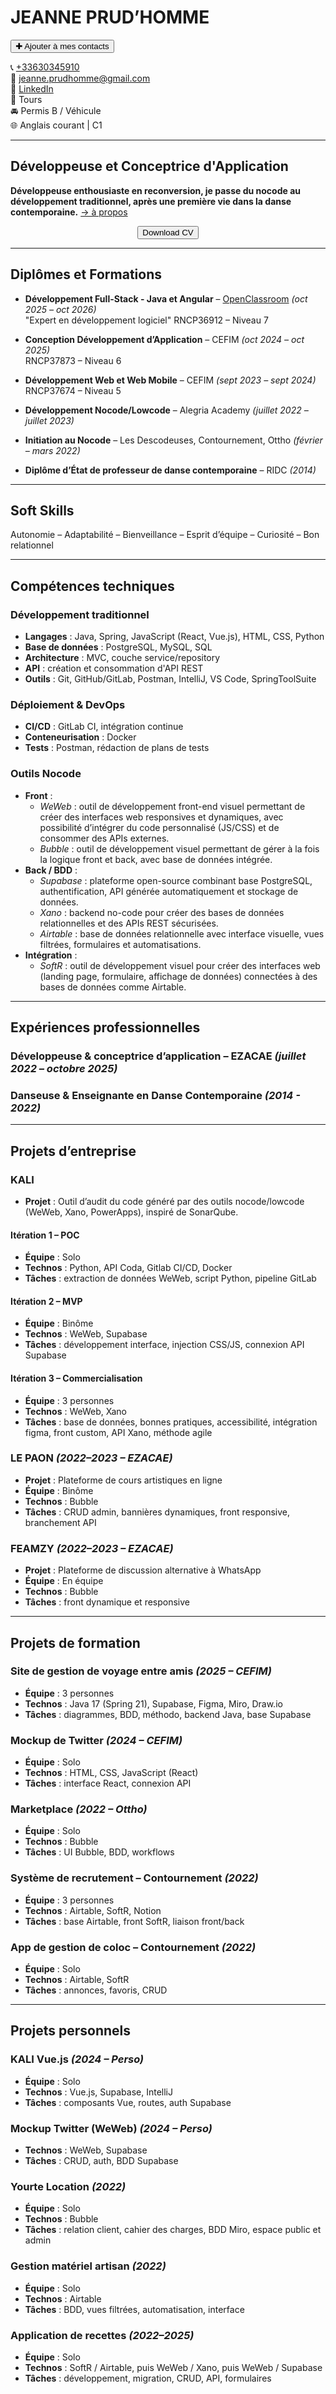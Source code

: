 # JEANNE PRUD’HOMME  

<p align="left">
  <a href="jeanne-prudhomme.vcf" download>
    <button>✚ Ajouter à mes contacts</button>
  </a>
</p>  
  
📞 [+33630345910](tel:+33630345910)  
📧 [jeanne.prudhomme@gmail.com](mailto:jeanne.prudhomme@gmail.com)  
🔗 [LinkedIn](https://www.linkedin.com/in/jeanne-prudhomme/)  
📍 Tours  
🚘 Permis B / Véhicule  
🌐 Anglais courant | C1  

---

## Développeuse et Conceptrice d'Application
**Développeuse enthousiaste en reconversion, je passe du nocode au développement traditionnel, après une première vie dans la danse contemporaine.** [→ à propos](aboutme.md)

<p align="center">
  <a href="CV_Jeanne_PRUDHOMME.pdf" download>
    <button>Download CV</button>
  </a>
</p>

---

## Diplômes et Formations

- **Développement Full-Stack - Java et Angular** – [OpenClassroom](https://openclassrooms.com/fr/paths/533-developpeur-full-stack-java-et-angular) *(oct 2025 – oct 2026)*  
  "Expert en développement logiciel" RNCP36912 – Niveau 7

- **Conception Développement d’Application** – CEFIM *(oct 2024 – oct 2025)*  
  RNCP37873 – Niveau 6

- **Développement Web et Web Mobile** – CEFIM *(sept 2023 – sept 2024)*  
  RNCP37674 – Niveau 5

- **Développement Nocode/Lowcode** – Alegria Academy *(juillet 2022 – juillet 2023)*

- **Initiation au Nocode** – Les Descodeuses, Contournement, Ottho *(février – mars 2022)*

- **Diplôme d’État de professeur de danse contemporaine** – RIDC *(2014)*

---

## Soft Skills

Autonomie – Adaptabilité – Bienveillance – Esprit d’équipe – Curiosité – Bon relationnel

---

## Compétences techniques

### Développement traditionnel
- **Langages** : Java, Spring, JavaScript (React, Vue.js), HTML, CSS, Python  
- **Base de données** : PostgreSQL, MySQL, SQL  
- **Architecture** : MVC, couche service/repository  
- **API** : création et consommation d'API REST  
- **Outils** : Git, GitHub/GitLab, Postman, IntelliJ, VS Code, SpringToolSuite  

### Déploiement & DevOps
- **CI/CD** : GitLab CI, intégration continue  
- **Conteneurisation** : Docker  
- **Tests** : Postman, rédaction de plans de tests  

### Outils Nocode
- **Front** :  
  - *WeWeb* : outil de développement front-end visuel permettant de créer des interfaces web responsives et dynamiques, avec possibilité d’intégrer du code personnalisé (JS/CSS) et de consommer des APIs externes.  
  - *Bubble* : outil de développement visuel permettant de gérer à la fois la logique front et back, avec base de données intégrée.  
- **Back / BDD** :  
  - *Supabase* : plateforme open-source combinant base PostgreSQL, authentification, API générée automatiquement et stockage de données.  
  - *Xano* : backend no-code pour créer des bases de données relationnelles et des APIs REST sécurisées.  
  - *Airtable* : base de données relationnelle avec interface visuelle, vues filtrées, formulaires et automatisations.  
- **Intégration** :  
  - *SoftR* : outil de développement visuel pour créer des interfaces web (landing page, formulaire, affichage de données) connectées à des bases de données comme Airtable.

---

## Expériences professionnelles

### Développeuse & conceptrice d’application – **EZACAE** *(juillet 2022 – octobre 2025)*  

### Danseuse & Enseignante en Danse Contemporaine *(2014 - 2022)*

---

## Projets d’entreprise

### KALI
- **Projet** : Outil d’audit du code généré par des outils nocode/lowcode (WeWeb, Xano, PowerApps), inspiré de SonarQube.

#### Itération 1 – POC
- **Équipe** : Solo
- **Technos** : Python, API Coda, Gitlab CI/CD, Docker
- **Tâches** : extraction de données WeWeb, script Python, pipeline GitLab

#### Itération 2 – MVP
- **Équipe** : Binôme
- **Technos** : WeWeb, Supabase
- **Tâches** : développement interface, injection CSS/JS, connexion API Supabase

#### Itération 3 – Commercialisation
- **Équipe** : 3 personnes
- **Technos** : WeWeb, Xano
- **Tâches** : base de données, bonnes pratiques, accessibilité, intégration figma, front custom, API Xano, méthode agile

### LE PAON *(2022–2023 – EZACAE)*
- **Projet** : Plateforme de cours artistiques en ligne
- **Équipe** : Binôme
- **Technos** : Bubble
- **Tâches** : CRUD admin, bannières dynamiques, front responsive, branchement API

### FEAMZY *(2022–2023 – EZACAE)*
- **Projet** : Plateforme de discussion alternative à WhatsApp
- **Équipe** : En équipe
- **Technos** : Bubble
- **Tâches** : front dynamique et responsive

---

## Projets de formation

### Site de gestion de voyage entre amis *(2025 – CEFIM)*
- **Équipe** : 3 personnes
- **Technos** : Java 17 (Spring 21), Supabase, Figma, Miro, Draw.io
- **Tâches** : diagrammes, BDD, méthodo, backend Java, base Supabase

### Mockup de Twitter *(2024 – CEFIM)*
- **Équipe** : Solo
- **Technos** : HTML, CSS, JavaScript (React)
- **Tâches** : interface React, connexion API

### Marketplace *(2022 – Ottho)*
- **Équipe** : Solo
- **Technos** : Bubble
- **Tâches** : UI Bubble, BDD, workflows

### Système de recrutement – Contournement *(2022)*
- **Équipe** : 3 personnes
- **Technos** : Airtable, SoftR, Notion
- **Tâches** : base Airtable, front SoftR, liaison front/back

### App de gestion de coloc – Contournement *(2022)*
- **Équipe** : Solo
- **Technos** : Airtable, SoftR
- **Tâches** : annonces, favoris, CRUD

---

## Projets personnels

### KALI Vue.js *(2024 – Perso)*
- **Équipe** : Solo
- **Technos** : Vue.js, Supabase, IntelliJ
- **Tâches** : composants Vue, routes, auth Supabase

### Mockup Twitter (WeWeb) *(2024 – Perso)*
- **Technos** : WeWeb, Supabase
- **Tâches** : CRUD, auth, BDD Supabase

### Yourte Location *(2022)*
- **Équipe** : Solo
- **Technos** : Bubble
- **Tâches** : relation client, cahier des charges, BDD Miro, espace public et admin

### Gestion matériel artisan *(2022)*
- **Équipe** : Solo
- **Technos** : Airtable
- **Tâches** : BDD, vues filtrées, automatisation, interface

### Application de recettes *(2022–2025)*
- **Équipe** : Solo
- **Technos** : SoftR / Airtable, puis WeWeb / Xano, puis WeWeb / Supabase
- **Tâches** : développement, migration, CRUD, API, formulaires

